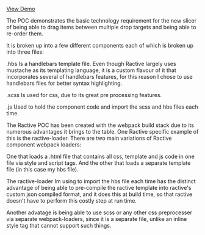 [View Demo](https://devblazer.github.io/Ractive-POC/)

The POC demonstrates the basic technology requirement for the new slicer of being able to drag items between multiple drop targets and being able to re-order them.

It is broken up into a few different components each of which is broken up into three files:

.hbs Is a handlebars template file. Even though Ractive largely uses mustache as its templating language, it is a custom flavour of it that incorporates several of handlebars features, for this reason I chose to use handlebars files for better syntax highlighting.

.scss Is used for css, due to its great pre processing features.

.js Used to hold the component code and import the scss and hbs files each time.

The Ractive POC has been created with the webpack build stack due to its numerous advantages it brings to the table.
One Ractive specific example of this is the ractive-loader.  There are two main variations of Ractive component webpack loaders: 

One that loads a .html file that contains all css, template and js code in one file via style and script tags.  And the other that loads a separate template file (in this case my hbs file).  

The ractive-loader Im using to import the hbs file each time has the distinct advantage of being able to pre-compile the ractive template into ractive's custom json compiled format, and it does this at build time, so that ractive doesn't have to perform this costly step at run time.

Another advatage is being able to use scss or any other css preprocesser via separate webpack-loaders, since it is a separate file, unlike an inline style tag that cannot support such things.
